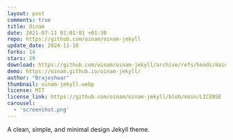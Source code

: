 ```yaml
---
layout: post
comments: true
title: Oinam
date: 2021-07-11 01:01:01 +01:30
repo: https://github.com/oinam/oinam-jekyll
update_date: 2024-11-10
forks: 14
stars: 29
download: https://github.com/oinam/oinam-jekyll/archive/refs/heads/main.zip
demo: https://oinam.github.io/oinam-jekyll/
author: "Brajeshwar"
thumbnail: oinam-jekyll.webp
license: MIT
license_link: https://github.com/oinam/oinam-jekyll/blob/main/LICENSE
carousel:
  - 'screenshot.png'
---
```


A clean, simple, and minimal design Jekyll theme.
